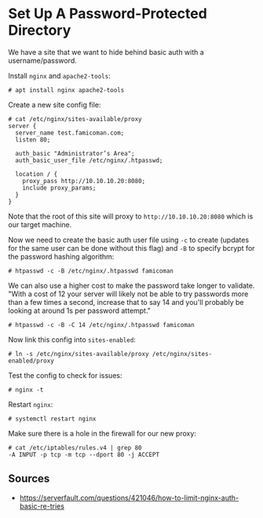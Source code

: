# Set Up A Password-Protected Directory

We have a site that we want to hide behind basic auth with a username/password.


Install `nginx` and `apache2-tools`:

```
# apt install nginx apache2-tools
```

Create a new site config file:

```
# cat /etc/nginx/sites-available/proxy
server {
  server_name test.famicoman.com;
  listen 80;
  
  auth_basic "Administrator’s Area";
  auth_basic_user_file /etc/nginx/.htpasswd;

  location / {
    proxy_pass http://10.10.10.20:8080;
    include proxy_params;
  }
}
```

Note that the root of this site will proxy to `http://10.10.10.20:8080` which is our target machine.

Now we need to create the basic auth user file using `-c` to create (updates for the same user can be done without this flag) and `-B` to specify bcrypt for the password hashing algorithm:

```
# htpasswd -c -B /etc/nginx/.htpasswd famicoman
```

We can also use a higher cost to make the password take longer to validate. "With a cost of 12 your server will likely not be able to try passwords more than a few times a second, increase that to say 14 and you'll probably be looking at around 1s per password attempt."

```
# htpasswd -c -B -C 14 /etc/nginx/.htpasswd famicoman
```

Now link this config into `sites-enabled`:

```
# ln -s /etc/nginx/sites-available/proxy /etc/nginx/sites-enabled/proxy
```

Test the config to check for issues:

```
# nginx -t
```

Restart `nginx`:

```
# systemctl restart nginx
```

Make sure there is a hole in the firewall for our new proxy:

```
# cat /etc/iptables/rules.v4 | grep 80
-A INPUT -p tcp -m tcp --dport 80 -j ACCEPT
```

## Sources

* https://serverfault.com/questions/421046/how-to-limit-nginx-auth-basic-re-tries
